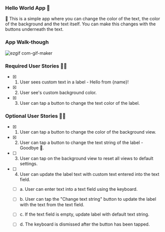 ### Hello World App 📱

📝 This is a simple app where you can change the color of the text, the color of the background and the text itself. You can make this changes with the buttons underneath the text. 



### App Walk-though
![ezgif com-gif-maker](https://user-images.githubusercontent.com/102193884/179433780-d6461c9b-889e-46db-a59c-c09b27943e4f.gif)





### Required User Stories 👨‍💻
- [x] 1. User sees custom text in a label - Hello from {name}!
- [x] 2. User see's custom background color.
- [x] 3. User can tap a button to change the text color of the label.

### Optional User Stories 👨‍💻
- [x] 1. User can tap a button to change the color of the background view.
- [x] 2. User can tap a button to change the text string of the label - Goodbye 👋.
- [ ] 3. User can tap on the background view to reset all views to default settings.
- [ ] 4. User can update the label text with custom text entered into the text field.
   - [ ] a. User can enter text into a text field using the keyboard.
   - [ ] b. User can tap the "Change text string" button to update the label with the text from the text field.
   - [ ] c. If the text field is empty, update label with default text string.
   - [ ] d. The keyboard is dismissed after the button has been tapped.

